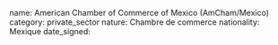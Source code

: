 name: American Chamber of Commerce of Mexico (AmCham/Mexico)
category: private_sector
nature:  Chambre de commerce
nationality: Mexique
date_signed:
    